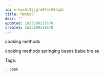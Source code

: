 ```yaml
---
id: nrkpxbl4jjgfm07olh9dqdl
title: Method
desc: ''
updated: 1633199319570
created: 1633199319570
---
```


cooking methods

cooking methods
springing beans
baise
braise

Tags:
  
    , cook
